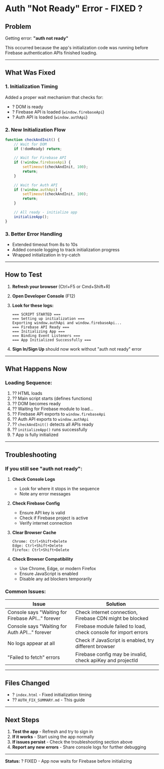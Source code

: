 # Auth "Not Ready" Error - FIXED ?

## Problem
Getting error: **"auth not ready"**

This occurred because the app's initialization code was running before Firebase authentication APIs finished loading.

---

## What Was Fixed

### 1. **Initialization Timing**
Added a proper wait mechanism that checks for:
- ? DOM is ready
- ? Firebase API is loaded (`window.firebaseApi`)
- ? Auth API is loaded (`window.authApi`)

### 2. **New Initialization Flow**

```javascript
function checkAndInit() {
    // Wait for DOM
    if (!domReady) return;
    
    // Wait for Firebase API
    if (!window.firebaseApi) {
        setTimeout(checkAndInit, 100);
        return;
    }
    
    // Wait for Auth API  
    if (!window.authApi) {
        setTimeout(checkAndInit, 100);
        return;
    }
    
    // All ready - initialize app
    initializeApp();
}
```

### 3. **Better Error Handling**
- Extended timeout from 8s to 10s
- Added console logging to track initialization progress
- Wrapped initialization in try-catch

---

## How to Test

1. **Refresh your browser** (Ctrl+F5 or Cmd+Shift+R)
2. **Open Developer Console** (F12)
3. **Look for these logs:**
   ```
   === SCRIPT STARTED ===
   === Setting up initialization ===
   Exporting window.authApi and window.firebaseApi...
   === Firebase API Ready ===
   === Initializing App ===
   === Binding Event Listeners ===
   === App Initialized Successfully ===
   ```

4. **Sign In/Sign Up** should now work without "auth not ready" error

---

## What Happens Now

### Loading Sequence:
1. ?? HTML loads
2. ?? Main script starts (defines functions)
3. ?? DOM becomes ready
4. ?? Waiting for Firebase module to load...
5. ?? Firebase API exports to `window.firebaseApi`
6. ?? Auth API exports to `window.authApi`
7. ?? `checkAndInit()` detects all APIs ready
8. ?? `initializeApp()` runs successfully
9. ? App is fully initialized

---

## Troubleshooting

### If you still see "auth not ready":

1. **Check Console Logs**
   - Look for where it stops in the sequence
   - Note any error messages

2. **Check Firebase Config**
   - Ensure API key is valid
   - Check if Firebase project is active
   - Verify internet connection

3. **Clear Browser Cache**
   ```
   Chrome: Ctrl+Shift+Delete
   Edge: Ctrl+Shift+Delete
   Firefox: Ctrl+Shift+Delete
   ```

4. **Check Browser Compatibility**
   - Use Chrome, Edge, or modern Firefox
   - Ensure JavaScript is enabled
   - Disable any ad blockers temporarily

### Common Issues:

| Issue | Solution |
|-------|----------|
| Console says "Waiting for Firebase API..." forever | Check internet connection, Firebase CDN might be blocked |
| Console says "Waiting for Auth API..." forever | Firebase module failed to load, check console for import errors |
| No logs appear at all | Check if JavaScript is enabled, try different browser |
| "Failed to fetch" errors | Firebase config may be invalid, check apiKey and projectId |

---

## Files Changed
- ? `index.html` - Fixed initialization timing
- ?? `AUTH_FIX_SUMMARY.md` - This guide

---

## Next Steps

1. **Test the app** - Refresh and try to sign in
2. **If it works** - Start using the app normally
3. **If issues persist** - Check the troubleshooting section above
4. **Report any new errors** - Share console logs for further debugging

---

**Status:** ? FIXED - App now waits for Firebase before initializing
